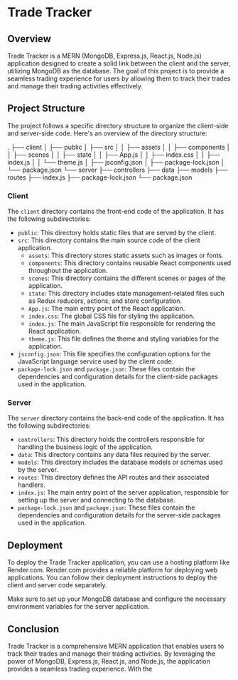 # Trade Tracker

## Overview

Trade Tracker is a MERN (MongoDB, Express.js, React.js, Node.js) application designed to create a solid link between the client and the server, utilizing MongoDB as the database. The goal of this project is to provide a seamless trading experience for users by allowing them to track their trades and manage their trading activities effectively.

## Project Structure

The project follows a specific directory structure to organize the client-side and server-side code. Here's an overview of the directory structure:

.
├── client
│     ├── public
│     ├── src
│     │   ├── assets
│     │   ├── components
│     │   ├── scenes
│     │   ├── state
│     │   ├── App.js
│     │   ├── index.css
│     │   ├── index.js
│     │   └── theme.js
│     ├── jsconfig.json
│     ├── package-lock.json
│     └── package.json
└── server
      ├── controllers
      ├── data
      ├── models
      ├── routes
      ├── index.js
      ├── package-lock.json
      └── package.json


### Client

The `client` directory contains the front-end code of the application. It has the following subdirectories:

- `public`: This directory holds static files that are served by the client.
- `src`: This directory contains the main source code of the client application.
  - `assets`: This directory stores static assets such as images or fonts.
  - `components`: This directory contains reusable React components used throughout the application.
  - `scenes`: This directory contains the different scenes or pages of the application.
  - `state`: This directory includes state management-related files such as Redux reducers, actions, and store configuration.
  - `App.js`: The main entry point of the React application.
  - `index.css`: The global CSS file for styling the application.
  - `index.js`: The main JavaScript file responsible for rendering the React application.
  - `theme.js`: This file defines the theme and styling variables for the application.
- `jsconfig.json`: This file specifies the configuration options for the JavaScript language service used by the client code.
- `package-lock.json` and `package.json`: These files contain the dependencies and configuration details for the client-side packages used in the application.

### Server

The `server` directory contains the back-end code of the application. It has the following subdirectories:

- `controllers`: This directory holds the controllers responsible for handling the business logic of the application.
- `data`: This directory contains any data files required by the server.
- `models`: This directory includes the database models or schemas used by the server.
- `routes`: This directory defines the API routes and their associated handlers.
- `index.js`: The main entry point of the server application, responsible for setting up the server and connecting to the database.
- `package-lock.json` and `package.json`: These files contain the dependencies and configuration details for the server-side packages used in the application.

## Deployment

To deploy the Trade Tracker application, you can use a hosting platform like Render.com. Render.com provides a reliable platform for deploying web applications. You can follow their deployment instructions to deploy the client and server code separately.

Make sure to set up your MongoDB database and configure the necessary environment variables for the server application.

## Conclusion

Trade Tracker is a comprehensive MERN application that enables users to track their trades and manage their trading activities. By leveraging the power of MongoDB, Express.js, React.js, and Node.js, the application provides a seamless trading experience. With the





